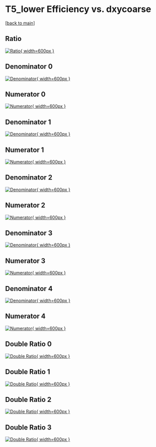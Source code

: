 # T5_lower Efficiency vs. dxycoarse

[[back to main](./)]



## Ratio

[![Ratio](../mtv/var/T5_lower_vtr_321_1_eff_dxycoarse.png){ width=600px }](../mtv/var/T5_lower_vtr_321_1_eff_dxycoarse.pdf)

## Denominator 0

[![Denominator](../mtv/den/T5_lower_vtr_321_1_eff_dxycoarse_den0.png){ width=600px }](../mtv/den/T5_lower_vtr_321_1_eff_dxycoarse_den0.pdf)

## Numerator 0

[![Numerator](../mtv/num/T5_lower_vtr_321_1_eff_dxycoarse_num0.png){ width=600px }](../mtv/num/T5_lower_vtr_321_1_eff_dxycoarse_num0.pdf)

## Denominator 1

[![Denominator](../mtv/den/T5_lower_vtr_321_1_eff_dxycoarse_den1.png){ width=600px }](../mtv/den/T5_lower_vtr_321_1_eff_dxycoarse_den1.pdf)

## Numerator 1

[![Numerator](../mtv/num/T5_lower_vtr_321_1_eff_dxycoarse_num1.png){ width=600px }](../mtv/num/T5_lower_vtr_321_1_eff_dxycoarse_num1.pdf)

## Denominator 2

[![Denominator](../mtv/den/T5_lower_vtr_321_1_eff_dxycoarse_den2.png){ width=600px }](../mtv/den/T5_lower_vtr_321_1_eff_dxycoarse_den2.pdf)

## Numerator 2

[![Numerator](../mtv/num/T5_lower_vtr_321_1_eff_dxycoarse_num2.png){ width=600px }](../mtv/num/T5_lower_vtr_321_1_eff_dxycoarse_num2.pdf)

## Denominator 3

[![Denominator](../mtv/den/T5_lower_vtr_321_1_eff_dxycoarse_den3.png){ width=600px }](../mtv/den/T5_lower_vtr_321_1_eff_dxycoarse_den3.pdf)

## Numerator 3

[![Numerator](../mtv/num/T5_lower_vtr_321_1_eff_dxycoarse_num3.png){ width=600px }](../mtv/num/T5_lower_vtr_321_1_eff_dxycoarse_num3.pdf)

## Denominator 4

[![Denominator](../mtv/den/T5_lower_vtr_321_1_eff_dxycoarse_den4.png){ width=600px }](../mtv/den/T5_lower_vtr_321_1_eff_dxycoarse_den4.pdf)

## Numerator 4

[![Numerator](../mtv/num/T5_lower_vtr_321_1_eff_dxycoarse_num4.png){ width=600px }](../mtv/num/T5_lower_vtr_321_1_eff_dxycoarse_num4.pdf)

## Double Ratio 0

[![Double Ratio](../mtv/ratio/T5_lower_vtr_321_1_eff_dxycoarse_ratio0.png){ width=600px }](../mtv/ratio/T5_lower_vtr_321_1_eff_dxycoarse_ratio0.pdf)

## Double Ratio 1

[![Double Ratio](../mtv/ratio/T5_lower_vtr_321_1_eff_dxycoarse_ratio1.png){ width=600px }](../mtv/ratio/T5_lower_vtr_321_1_eff_dxycoarse_ratio1.pdf)

## Double Ratio 2

[![Double Ratio](../mtv/ratio/T5_lower_vtr_321_1_eff_dxycoarse_ratio2.png){ width=600px }](../mtv/ratio/T5_lower_vtr_321_1_eff_dxycoarse_ratio2.pdf)

## Double Ratio 3

[![Double Ratio](../mtv/ratio/T5_lower_vtr_321_1_eff_dxycoarse_ratio3.png){ width=600px }](../mtv/ratio/T5_lower_vtr_321_1_eff_dxycoarse_ratio3.pdf)

